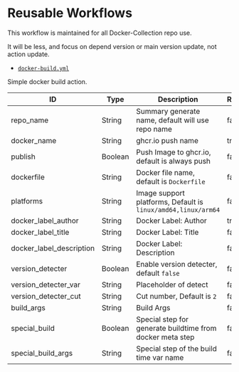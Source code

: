 # Reusable Workflows

This workflow is maintained for all Docker-Collection repo use.

It will be less, and focus on depend version or main version update, not action update.

- [`docker-build.yml`](.github/workflows/docker-build.yml)

Simple docker build action.

| ID | Type | Description | Required |
| --- | --- | --- | --- |
| repo_name | String | Summary generate name, default will use repo name | false |
| docker_name | String | ghcr.io push name | true |
| publish | Boolean | Push Image to ghcr.io, default is always push | false |
| dockerfile | String | Docker file name, default is ``Dockerfile`` | false |
| platforms | String | Image support platforms, Default is ``linux/amd64,linux/arm64`` | false |
| docker_label_author | String | Docker Label: Author | true |
| docker_label_title | String | Docker Label: Title | false |
| docker_label_description | String | Docker Label: Description | false |
| version_detecter | Boolean | Enable version detecter, default ``false`` | false |
| version_detecter_var | String | Placeholder of detect | false |
| version_detecter_cut | String | Cut number, Default is ``2`` | false |
| build_args | String | Build Args | false |
| special_build | Boolean | Special step for generate buildtime from docker meta step | false |
| special_build_args | String | Special step of the build time var name | false |
